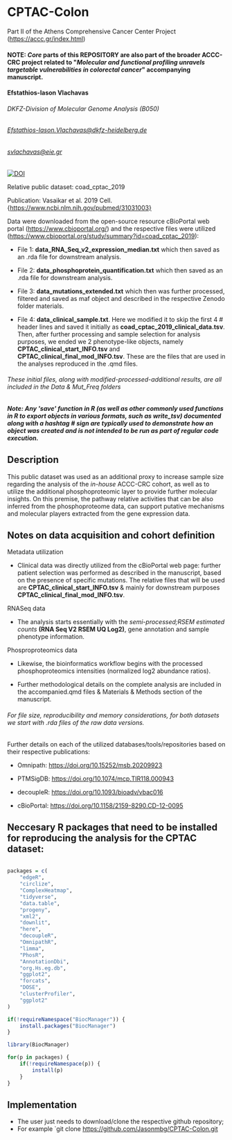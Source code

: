 # CPTAC-Colon
Part II of the Athens Comprehensive Cancer Center Project (https://accc.gr/index.html) 

#### NOTE: *Core* parts of this REPOSITORY are also part of the broader ACCC-CRC project related to "*Molecular and functional profiling unravels targetable vulnerabilities in colorectal cancer*" accompanying manuscript.

#### Efstathios-Iason Vlachavas
###### DKFZ-Division of Molecular Genome Analysis (B050)
###### Efstathios-Iason.Vlachavas@dkfz-heidelberg.de
###### svlachavas@eie.gr

[![DOI](https://zenodo.org/badge/DOI/10.5281/zenodo.10959700.svg)](https://doi.org/10.5281/zenodo.10959700)

Relative public dataset: coad_cptac_2019

Publication: Vasaikar et al. 2019 Cell. {https://www.ncbi.nlm.nih.gov/pubmed/31031003}

Data were downloaded from the open-source resource cBioPortal web portal (https://www.cbioportal.org/)
and the respective files were utilized (https://www.cbioportal.org/study/summary?id=coad_cptac_2019):

- File 1: **data_RNA_Seq_v2_expression_median.txt** which then saved as an .rda file for downstream analysis.

- File 2: **data_phosphoprotein_quantification.txt** which then saved as an .rda file for downstream analysis.

- File 3: **data_mutations_extended.txt** which then was further processed, filtered and saved as maf object and described in the respective Zenodo folder materials.

- File 4: **data_clinical_sample.txt**. Here we modified it to skip the first 4 # header lines and saved it initially as **coad_cptac_2019_clinical_data.tsv**. Then, after further processing and sample selection for analysis purposes, we ended we 2 phenotype-like objects, namely **CPTAC_clinical_start_INFO.tsv** and **CPTAC_clinical_final_mod_INFO.tsv**. These are the files that are used in the analyses reproduced in the .qmd files.

###### These initial files, along with modified-processed-additional results, are all included in the *Data* & *Mut_Freq* folders

##### **Note**: Any 'save' function in R (as well as other commonly used functions in R to export objects in various formats, such as *write_tsv*) documented along with a hashtag # sign are typically used to demonstrate how an object was created and is not intended to be run as part of regular code execution.

## Description

This public dataset was used as an additional proxy to increase sample size regarding the analysis of the *in-house* ACCC-CRC cohort, as well as to utilize the additional phosphoproteomic layer to provide further molecular insights. On this premise, the pathway relative activities that can be also inferred from the phosphoproteome data, can support putative mechanisms and molecular players extracted from the gene expression data.

## Notes on data acquisition and cohort definition

Metadata utilization
- Clinical data was directly utilized from the cBioPortal web page: further patient selection was performed as described in the manuscript, based on the presence of specific mutations. The relative files that will be used are **CPTAC_clinical_start_INFO.tsv** & mainly for downstream purposes **CPTAC_clinical_final_mod_INFO.tsv**.

RNASeq data
- The analysis starts essentially with the *semi-processed;RSEM estimated counts* 
**(RNA Seq V2 RSEM UQ Log2)**, gene annotation and sample phenotype information.

Phosproproteomics data
- Likewise, the bioinformatics workflow begins with the processed phosphoproteomics intensities (normalized log2 abundance ratios).

- Further methodological details on the complete analysis are included in the accompanied.qmd files & Materials & Methods section of the manuscript.

###### For file size, reproducibility and memory considerations, for both datasets we start with .rda files of the raw data versions.

Further details on each of the utilized databases/tools/repositories based on their respective publications:

- Omnipath: https://doi.org/10.15252/msb.20209923

- PTMSigDB: https://doi.org/10.1074/mcp.TIR118.000943

- decoupleR: https://doi.org/10.1093/bioadv/vbac016

- cBioPortal: https://doi.org/10.1158/2159-8290.CD-12-0095

## Neccesary R packages that need to be installed for reproducing the analysis for the CPTAC dataset:

```r

packages = c(
    "edgeR",
    "circlize",
    "ComplexHeatmap",
    "tidyverse",
    "data.table",
    "progeny",
    "xml2",
    "downlit",
    "here",
    "decoupleR",
    "OmnipathR",
    "limma",
    "PhosR",
    "AnnotationDbi",
    "org.Hs.eg.db",
    "ggplot2",
    "forcats",
    "DOSE",
    "clusterProfiler",
    "ggplot2"
)

if(!requireNamespace("BiocManager")) {
    install.packages("BiocManager")
}

library(BiocManager)

for(p in packages) {
    if(!requireNamespace(p)) {
        install(p)
    }
}

```
## Implementation

- The user just needs to download/clone the respective github repository;
- For example `git clone https://github.com/Jasonmbg/CPTAC-Colon.git
